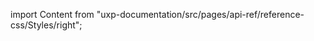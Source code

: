
import Content from "uxp-documentation/src/pages/api-ref/reference-css/Styles/right";

<Content query="product=xd"/>
